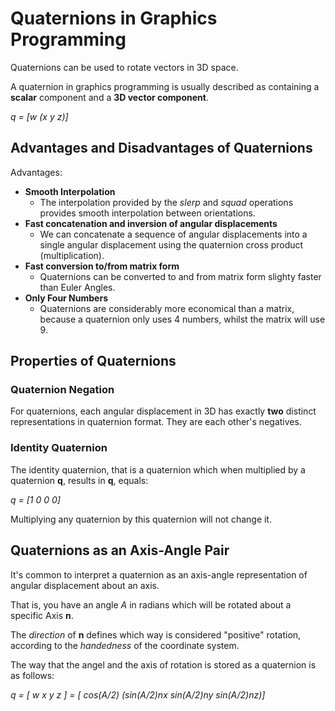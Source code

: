# Quaternions in Graphics Programming

Quaternions can be used to rotate vectors in 3D space.

A quaternion in graphics programming is usually described as containing a **scalar** component and a **3D vector component**.

*q = [w (x y z)]*

## Advantages and Disadvantages of Quaternions

Advantages:

- **Smooth Interpolation**
  - The interpolation provided by the *slerp* and *squad* operations provides smooth interpolation between orientations.
- **Fast concatenation and inversion of angular displacements**
  - We can concatenate a sequence of angular displacements into a single angular displacement using the quaternion cross product (multiplication).
- **Fast conversion to/from matrix form**
  - Quaternions can be converted to and from matrix form slighty faster than Euler Angles.
- **Only Four Numbers**
  - Quaternions are considerably more economical than a matrix, because a quaternion only uses 4 numbers, whilst the matrix will use 9.

## Properties of Quaternions

### Quaternion Negation

For quaternions, each angular displacement in 3D has exactly **two** distinct representations in quaternion format. They are each other's negatives.

### Identity Quaternion

The identity quaternion, that is a quaternion which when multiplied by a quaternion **q**, results in **q**, equals:

*q = [1 0 0 0]*

Multiplying any quaternion by this quaternion will not change it.

## Quaternions as an Axis-Angle Pair

It's common to interpret a quaternion as an axis-angle representation of angular displacement about an axis.

That is, you have an angle *A* in radians which will be rotated about a specific Axis **n**.

The *direction* of **n** defines which way is considered "positive" rotation, according to the *handedness* of the coordinate system.

The way that the angel and the axis of rotation is stored as a quaternion is as follows:

*q = [ w x y z ] = [ cos(A/2) (sin(A/2)nx sin(A/2)ny sin(A/2)nz)]*
